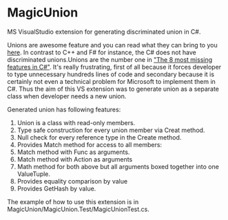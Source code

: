 # MagicUnion
MS VisualStudio extension for generating discriminated union in C#.

Unions are awesome feature and you can read what they can bring to you [here](https://fsharpforfunandprofit.com/posts/discriminated-unions/). 
In contrast to C++ and F# for instance, the C# does not have discriminated unions.Unions are the number one in ["The 8 most missing features in C#"](https://tooslowexception.com/the-8-most-missing-features-in-c/). 
It's really frustrating, first of all because it forces developer to type unnecessary hundreds lines of code and secondary because it is certainly not even a technical problem for Microsoft to implement them in C#. Thus the aim of this VS extension was to generate union as a separate class when developer needs a new union.

Generated union has following features:

1. Union is a class with read-only members.
1. Type safe construction for every union member via Creat method.
1. Null check for every reference type in the Create method.
1. Provides Match method for access to all members:
  1. Match method with Func as arguments.
  1. Match method with Action as arguments
  1. Math method for both above but all arguments boxed together into one ValueTuple.
1. Provides equality comparison by value
1. Provides GetHash by value.


The example of how to use this extension is in MagicUnion/MagicUnion.Test/MagicUnionTest.cs.


